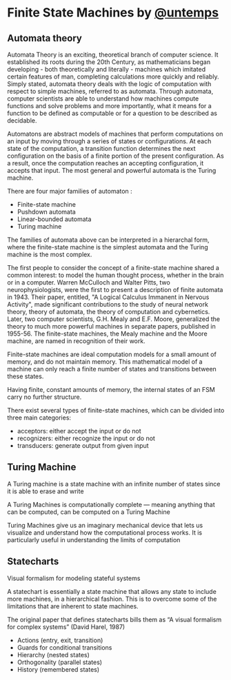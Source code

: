 # Finite State Machines by [@untemps](https://www.linkedin.com/in/vincent-le-badezet-29315028/)

## Automata theory

Automata Theory is an exciting, theoretical branch of computer science. It established its roots
during the 20th Century, as mathematicians began developing - both theoretically and literally -
machines which imitated certain features of man, completing calculations more quickly and
reliably. Simply stated, automata theory deals with the logic of computation with respect to
simple machines, referred to as automata. Through automata, computer scientists are able to
understand how machines compute functions and solve problems and more importantly, what it means
for a function to be defined as computable or for a question to be described as decidable.

Automatons are abstract models of machines that perform computations on an input by moving
through a series of states or configurations. At each state of the computation, a transition
function determines the next configuration on the basis of a finite portion of the present
configuration. As a result, once the computation reaches an accepting configuration, it accepts
that input. The most general and powerful automata is the Turing machine.

There are four major families of automaton :

-   Finite-state machine
-   Pushdown automata
-   Linear-bounded automata
-   Turing machine

The families of automata above can be interpreted in a hierarchal form, where the finite-state
machine is the simplest automata and the Turing machine is the most complex.

The first people to consider the concept of a finite-state machine shared a common interest: to
model the human thought process, whether in the brain or in a computer. Warren McCulloch and
Walter Pitts, two neurophysiologists, were the first to present a description of finite automata
in 1943. Their paper, entitled, "A Logical Calculus Immanent in Nervous Activity", made
significant contributions to the study of neural network theory, theory of automata, the theory
of computation and cybernetics. Later, two computer scientists, G.H. Mealy and E.F. Moore,
generalized the theory to much more powerful machines in separate papers, published in 1955-56.
The finite-state machines, the Mealy machine and the Moore machine, are named in recognition of
their work.

Finite-state machines are ideal computation models for a small amount of memory, and do not
maintain memory. This mathematical model of a machine can only reach a finite number of states
and transitions between these states.

Having finite, constant amounts of memory, the internal states of an FSM carry no further
structure.

There exist several types of finite-state machines, which can be divided into three main
categories:

-   acceptors: either accept the input or do not
-   recognizers: either recognize the input or do not
-   transducers: generate output from given input

## Turing Machine

A Turing machine is a state machine with an infinite number of states since it is able to erase and
write

A Turing Machines is computationally complete — meaning anything that can be computed, can be
computed on a Turing Machine

Turing Machines give us an imaginary mechanical device that lets us visualize and understand how the
computational process works. It is particularly useful in understanding the limits of computation

## Statecharts

Visual formalism for modeling stateful systems

A statechart is essentially a state machine that allows any state to include more machines, in a
hierarchical fashion. This is to overcome some of the limitations that are inherent to state machines.

The original paper that defines statecharts bills them as “A visual formalism for complex systems”
(David Harel, 1987)

- Actions (entry, exit, transition)
- Guards for conditional transitions
- Hierarchy (nested states)
- Orthogonality (parallel states)
- History (remembered states)
